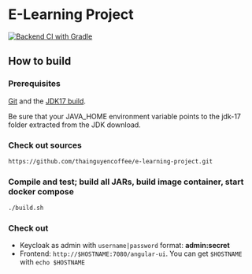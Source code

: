 # E-Learning Project

[![Backend CI with Gradle](https://github.com/thainguyencoffee/e-learning-project/actions/workflows/commit-stage.yaml/badge.svg)](https://github.com/thainguyencoffee/e-l/actions/workflows/commit-stage.yaml)

## How to build

### Prerequisites
[Git](https://docs.github.com/en/get-started/getting-started-with-git/set-up-git) and the [JDK17 build](https://www.oracle.com/java/technologies/downloads/#java17).

Be sure that your JAVA_HOME environment variable points to the jdk-17 folder extracted from the JDK download.

### Check out sources
```bash
https://github.com/thainguyencoffee/e-learning-project.git
```

### Compile and test; build all JARs, build image container, start docker compose
```bash
./build.sh
```
### Check out
- Keycloak as admin with `username|password` format: **admin:secret**
- Frontend: `http://$HOSTNAME:7080/angular-ui`. You can get `$HOSTNAME` with `echo $HOSTNAME`